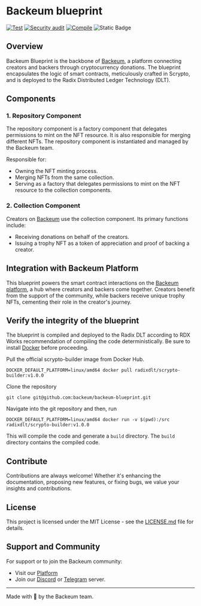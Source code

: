 # Backeum blueprint
[![Test](https://github.com/backeum/donation-component/actions/workflows/test.yml/badge.svg)](https://github.com/backeum/donation-component/actions/workflows/test.yml) [![Security audit](https://github.com/backeum/donation-component/actions/workflows/audit.yml/badge.svg)](https://github.com/backeum/donation-component/actions/workflows/audit.yml) [![Compile](https://github.com/backeum/donation-component/actions/workflows/compile.yml/badge.svg)](https://github.com/backeum/donation-component/actions/workflows/compile.yml) ![Static Badge](https://img.shields.io/badge/Scrypto-v1.0.0-blue)


## Overview

Backeum Blueprint is the backbone of [Backeum](https://backeum.com), a platform connecting creators and backers through
cryptocurrency donations. The blueprint encapsulates the logic of smart contracts, meticulously crafted in Scrypto, and
is deployed to the Radix Distributed Ledger Technology (DLT).

## Components

### 1. Repository Component

The repository component is a factory component that delegates permissions to mint on the NFT resource. 
It is also responsible for merging different NFTs. The repository component is instantiated and managed by the Backeum
team. 

Responsible for:

- Owning the NFT minting process.
- Merging NFTs from the same collection.
- Serving as a factory that delegates permissions to mint on the NFT resource to the collection components.

### 2. Collection Component

Creators on [Backeum](https://backeum.com) use the collection component. Its primary functions include:

- Receiving donations on behalf of the creators.
- Issuing a trophy NFT as a token of appreciation and proof of backing a creator.

## Integration with Backeum Platform

This blueprint powers the smart contract interactions on the [Backeum platform](https://backeum.com), a hub where
creators and backers come together. Creators benefit from the support of the community, while backers receive unique
trophy NFTs, cementing their role in the creator's journey.

## Verify the integrity of the blueprint

The blueprint is compiled and deployed to the Radix DLT according to RDX Works recommendation of compiling the code
deterministically. Be sure to install [Docker](https://docs.docker.com/engine/install/) before proceeding.

Pull the official scrypto-builder image from Docker Hub.
```shell
DOCKER_DEFAULT_PLATFORM=linux/amd64 docker pull radixdlt/scrypto-builder:v1.0.0
```

Clone the repository
```shell
git clone git@github.com:backeum/backeum-blueprint.git
```

Navigate into the git repository and then, run
```shell
DOCKER_DEFAULT_PLATFORM=linux/amd64 docker run -v $(pwd):/src radixdlt/scrypto-builder:v1.0.0
```

This will compile the code and generate a `build` directory. The `build` directory contains the compiled code.

## Contribute

Contributions are always welcome! Whether it's enhancing the documentation, proposing new features, or fixing bugs, we
value your insights and contributions.

## License

This project is licensed under the MIT License - see the [LICENSE.md](LICENSE.md) file for details.

## Support and Community

For support or to join the Backeum community:
- Visit our [Platform](https://backeum.com)
- Join our [Discord](https://discord.gg/m9MfMugGSn) or [Telegram](https://t.me/backeum) server.

---

Made with 💙 by the Backeum team.